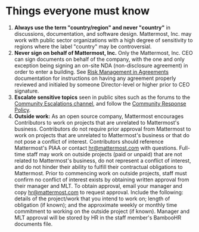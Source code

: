 # Things everyone must know

1. **Always use the term "country/region" and never "country"** in discussions, documentation, and software design. Mattermost, Inc. may work with public sector organizations with a high degree of sensitivity to regions where the label "country" may be controversial.
2. **Never sign on behalf of Mattermost, Inc.** Only the Mattermost, Inc. CEO can sign documents on behalf of the company, with the one and only exception being signing an on-site NDA \(non-disclosure agreement\) in order to enter a building. See [Risk Management in Agreements](../../operations/finance/risk-management/) documentation for instructions on having any agreement properly reviewed and initialed by someone Director-level or higher prior to CEO signature.
3. **Escalate sensitive topics** seen in public sites such as the forums to the [Community Escalations channel](https://community.mattermost.com/private-core/channels/community-escalations), and follow the [Community Response Policy](../../operations/operations/company-policies/community-response-policy).
4. **Outside work:** As an open source company, Mattermost encourages Contributors to work on projects that are unrelated to Mattermost's business. Contributors do not require prior approval from Mattermost to work on projects that are unrelated to Mattermost's business or that do not pose a conflict of interest. Contributors should reference Mattermost's PIAA or contact hr@mattermost.com with questions.
Full-time staff may work on outside projects (paid or unpaid) that are not related to Mattermost's business, do not represent a conflict of interest, and do not hinder their ability to fulfill their contractual obligations to Mattermost. Prior to commencing work on outside projects, staff must confirm no conflict of interest exists by obtaining written approval from their manager and MLT.
To obtain approval, email your manager and copy hr@mattermost.com to request approval. Include the following: details of the project/work that you intend to work on; length of obligation (if known); and the approximate weekly or monthly time commitment to working on the outside project (if known).
Manager and MLT approval will be stored by HR in the staff member's BambooHR documents file.
